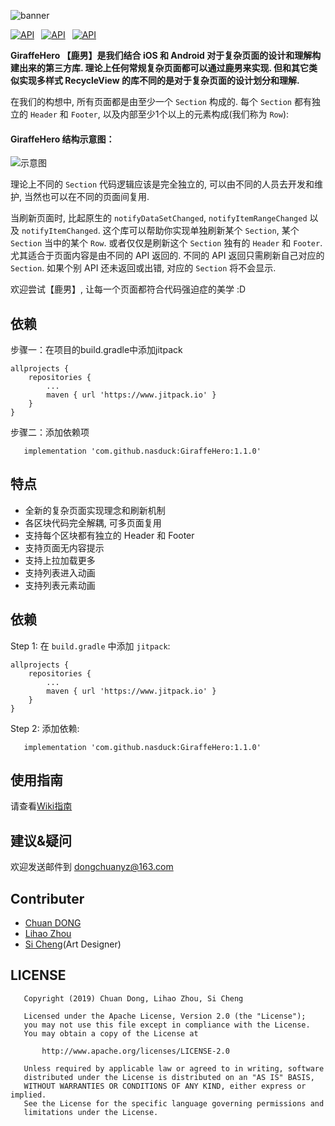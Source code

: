 ![banner](https://raw.githubusercontent.com/nasduck/GiraffeHero/dev/art/banner.png)

[![API](https://img.shields.io/badge/GiraffeHero-v1.0.1-brightgreen.svg?style=flat)](https://github.com/nasduck/GiraffeHero/releases)&ensp;
[![API](https://img.shields.io/badge/API-14%2B-brightgreen.svg?style=flat)](https://android-arsenal.com/api?level=14)&ensp;
[![API](https://img.shields.io/badge/License-Apche2.0-brightgreen.svg?style=flat)](https://github.com/nasduck/GiraffeHero/blob/master/LICENSE)

**GiraffeHero 【鹿男】是我们结合 iOS 和 Android 对于复杂页面的设计和理解构建出来的第三方库. 理论上任何常规复杂页面都可以通过鹿男来实现. 但和其它类似实现多样式 RecycleView 的库不同的是对于复杂页面的设计划分和理解.**

在我们的构想中, 所有页面都是由至少一个 `Section` 构成的. 每个 `Section` 都有独立的 `Header` 和 `Footer`, 以及内部至少1个以上的元素构成(我们称为 `Row`):

#### GiraffeHero 结构示意图：
![示意图](https://github.com/nasduck/GiraffeHero/blob/dev/art/section%E7%A4%BA%E6%84%8F%E5%9B%BE.jpg?raw=true)

理论上不同的 `Section` 代码逻辑应该是完全独立的, 可以由不同的人员去开发和维护, 当然也可以在不同的页面间复用. 

当刷新页面时, 比起原生的 `notifyDataSetChanged`, `notifyItemRangeChanged` 以及 `notifyItemChanged`. 这个库可以帮助你实现单独刷新某个 `Section`, 某个 `Section` 当中的某个 `Row`. 或者仅仅是刷新这个 `Section` 独有的 `Header` 和 `Footer`. 尤其适合于页面内容是由不同的 API 返回的. 不同的 API 返回只需刷新自己对应的 `Section`. 如果个别 API 还未返回或出错, 对应的 `Section` 将不会显示.

欢迎尝试【鹿男】, 让每一个页面都符合代码强迫症的美学 :D

## 依赖
步骤一：在项目的build.gradle中添加jitpack
```
allprojects {
	repositories {
		...
		maven { url 'https://www.jitpack.io' }
	}
}
```
步骤二：添加依赖项
```
   implementation 'com.github.nasduck:GiraffeHero:1.1.0'
```

## 特点

* 全新的复杂页面实现理念和刷新机制
* 各区块代码完全解耦, 可多页面复用
* 支持每个区块都有独立的 Header 和 Footer
* 支持页面无内容提示
* 支持上拉加载更多
* 支持列表进入动画
* 支持列表元素动画

## 依赖

Step 1: 在 `build.gradle` 中添加 `jitpack`:

```
allprojects {
	repositories {
		...
		maven { url 'https://www.jitpack.io' }
	}
}
```

Step 2: 添加依赖:

```
   implementation 'com.github.nasduck:GiraffeHero:1.1.0'
```

## 使用指南

请查看[Wiki指南](https://github.com/nasduck/GiraffeHero/wiki)

## 建议&疑问

欢迎发送邮件到 dongchuanyz@163.com

## Contributer

* [Chuan DONG](https://github.com/DONGChuan)
* [Lihao Zhou](https://github.com/redrain39)
* [Si Cheng](1103990937@qq.com)(Art Designer)

## LICENSE
```
   Copyright (2019) Chuan Dong, Lihao Zhou, Si Cheng

   Licensed under the Apache License, Version 2.0 (the "License");
   you may not use this file except in compliance with the License.
   You may obtain a copy of the License at

       http://www.apache.org/licenses/LICENSE-2.0

   Unless required by applicable law or agreed to in writing, software
   distributed under the License is distributed on an "AS IS" BASIS,
   WITHOUT WARRANTIES OR CONDITIONS OF ANY KIND, either express or implied.
   See the License for the specific language governing permissions and
   limitations under the License.
```
